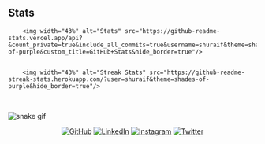 <a><h2>Stats</h2></a>
<div>
    
        <img width="43%" alt="Stats" src="https://github-readme-stats.vercel.app/api?&count_private=true&include_all_commits=true&username=shuraif&theme=shades-of-purple&custom_title=GitHub+Stats&hide_border=true"/>
    
  
        <img width="43%" alt="Streak Stats" src="https://github-readme-streak-stats.herokuapp.com/?user=shuraif&theme=shades-of-purple&hide_border=true"/>
   
  </div>
  </br>
  
![snake gif](https://raw.githubusercontent.com/shuraif/shuraif/output/github-contribution-grid-snake.svg)

<p align="center">
	<a href="https://github.com/shuraif"><img src="https://user-images.githubusercontent.com/58532023/171219272-a68dd897-a9c7-4826-b7e6-10ef84e6a0a8.png" alt="GitHub"/></a>
	<a href="https://www.linkedin.com/in/muhammed-shuraif/"><img src="https://user-images.githubusercontent.com/58532023/171219303-8839f911-21bf-453f-b517-9dd6ef9a873c.png" alt="LinkedIn"/></a>
	<a href="https://www.instagram.com/5huraif/"><img src="https://user-images.githubusercontent.com/58532023/171219320-cc1517cb-54a9-470c-a92d-965524a7b3aa.png" alt="Instagram"/></a>
	<a href="https://mobile.twitter.com/ShuraifMuhammed/"><img src="https://user-images.githubusercontent.com/58532023/171218519-2ccc030a-72b5-45ea-a2ec-7f1dfbef917f.png" alt="Twitter"/></a>
</p>
